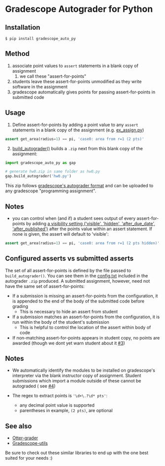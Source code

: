 # Gradescope Autograder for Python

## Installation

    $ pip install gradescope_auto_py

## Method

1. associate point values to `assert` statements in a blank copy of assignment 
   1. we call these "assert-for-points"
2. students leave these assert-for-points unmodified as they write software in the assignment
3. gradescope automatically gives points for passing assert-for-points in submitted code

## Usage

1. Define assert-for-points by adding a point value to any `assert` statements in a blank copy of the assignment (e.g. [ex_assign.py](test/ex_assign_pretty.py))

```python
assert get_area(radius=1) == pi, 'case0: area from r=1 (2 pts)'
```

2. [build_autograder()](gradescope_auto_py/gradescope/build_auto.py) builds
   a `.zip` next from this blank copy of the assignment:

```python
import gradescope_auto_py as gap

# generate hw0.zip in same folder as hw0.py
gap.build_autograder('hw0.py')
```

This zip follows [gradescope's autograder format](https://gradescope-autograders.readthedocs.io/en/latest/specs/) and can be uploaded to any gradescope "programming assignment".

## Notes
- you can control when (and if) a student sees output of every assert-for-points by adding [a visibility setting ('visible', 'hidden', 'after_due_date', 'after_published')](https://gradescope-autograders.readthedocs.io/en/latest/specs/#controlling-test-case-visibility) after the points value within an assert statement.  If none is given, the assert will default to 'visible':

```python
assert get_area(radius=1) == pi, 'case0: area from r=1 (2 pts hidden)'
```

## Configured asserts vs submitted asserts
The set of all assert-for-points is defined by the file passed to `build_autograder()`.
You can see them in the [config.txt](test/ex_config.txt) included in the autograder `.zip` produced.  A submitted assignment, however, need not have the same set of assert-for-points:
  - If a submission is missing an assert-for-points from the configuration, it is appended to the end of the body of the submitted code before grading
    - This is necessary to hide an assert from student   
  - If a submission matches an assert-for-points from the configuration, it is run within the body of the student's submission
    - This is helpful to control the location of the assert within body of code
  - If non-matching assert-for-points appears in student copy, no points are awarded (though we dont yet warn student about it [#3](https://github.com/matthigger/gradescope_auto_py/issues/3))


## Notes
- We automatically identify the modules to be installed on gradescope's
  interpreter via the blank instructor copy of assignment. Student submissions
  which import a module outside of these cannot be autograded (
  see [#4](https://github.com/matthigger/gradescope_auto_py/issues/4))


- The regex to extract points is `'\d+\.?\d* pts'`:
    - any decimal point value is supported
    - parentheses in example, `(2 pts)`, are optional

## See also

- [Otter-grader](https://otter-grader.readthedocs.io/en/latest/)
- [Gradescope-utils](https://github.com/gradescope/gradescope-utils)

Be sure to check out these similar libraries to end up with the one best suited
for your needs :)